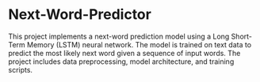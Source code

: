 # Next-Word-Predictor

This project implements a next-word prediction model using a Long Short-Term Memory (LSTM) neural network. The model is trained on text data to predict the most likely next word given a sequence of input words. The project includes data preprocessing, model architecture, and training scripts.
